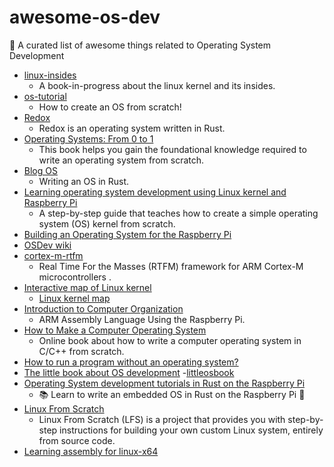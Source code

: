 # awesome-os-dev
🎉 A curated list of awesome things related to Operating System Development

- [linux-insides](https://github.com/0xAX/linux-insides) 
  - A book-in-progress about the linux kernel and its insides.
- [os-tutorial](https://github.com/cfenollosa/os-tutorial) 
  - How to create an OS from scratch!
- [Redox](https://github.com/redox-os/redox) 
  - Redox is an operating system written in Rust.
- [Operating Systems: From 0 to 1](https://github.com/tuhdo/os01) 
  - This book helps you gain the foundational knowledge required to write an operating system from scratch. 
- [Blog OS](https://github.com/phil-opp/blog_os) 
  - Writing an OS in Rust.
- [Learning operating system development using Linux kernel and Raspberry Pi](https://github.com/s-matyukevich/raspberry-pi-os) 
  - A step-by-step guide that teaches how to create a simple operating system (OS) kernel from scratch. 
- [Building an Operating System for the Raspberry Pi](https://jsandler18.github.io/) 
- [OSDev wiki](https://wiki.osdev.org/Main_Page) 
- [cortex-m-rtfm](https://github.com/rtfm-rs/cortex-m-rtfm) 
  - Real Time For the Masses (RTFM) framework for ARM Cortex-M microcontrollers .
- [Interactive map of Linux kernel](https://makelinux.github.io/kernel/map/) 
  - [Linux kernel map](https://github.com/makelinux/linux_kernel_map)
- [Introduction to Computer Organization](http://bob.cs.sonoma.edu/IntroCompOrg-RPi/frontmatter-1.html) 
  - ARM Assembly Language Using the Raspberry Pi.
- [How to Make a Computer Operating System](https://github.com/SamyPesse/How-to-Make-a-Computer-Operating-System) 
  - Online book about how to write a computer operating system in C/C++ from scratch. 
- [How to run a program without an operating system?](https://stackoverflow.com/questions/22054578/how-to-run-a-program-without-an-operating-system/32483545#32483545) 
- [The little book about OS development](https://littleosbook.github.io/) 
  -[littleosbook](https://github.com/littleosbook/littleosbook)
- [Operating System development tutorials in Rust on the Raspberry Pi](https://github.com/rust-embedded/rust-raspi3-OS-tutorials) 
  - 📚 Learn to write an embedded OS in Rust on the Raspberry Pi 🦀
- [Linux From Scratch](http://www.linuxfromscratch.org/) 
  - Linux From Scratch (LFS) is a project that provides you with step-by-step instructions for building your own custom Linux system, entirely from source code. 
- [Learning assembly for linux-x64](https://github.com/0xAX/asm)


